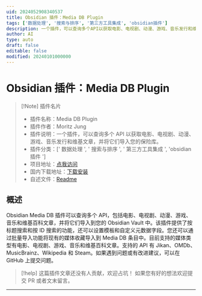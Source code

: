 ```yaml
---
uid: 2024052908340537
title: Obsidian 插件：Media DB Plugin
tags: ['数据处理', '搜索与排序', '第三方工具集成', 'obsidian插件']
description: 一个插件，可以查询多个API以获取电影、电视剧、动漫、游戏、音乐发行和维基文章，并将它们导入您的保险库。
author: AI
type: auto
draft: false
editable: false
modified: 20240101000000
---
```


# Obsidian 插件：Media DB Plugin

> [!Note] 插件名片
> - 插件名称：Media DB Plugin
> - 插件作者：Moritz Jung
> - 插件说明：一个插件，可以查询多个 API 以获取电影、电视剧、动漫、游戏、音乐发行和维基文章，并将它们导入您的保险库。
> - 插件分类：[' 数据处理 ', ' 搜索与排序 ', ' 第三方工具集成 ', 'obsidian 插件 ']
> - 项目地址：[点我访问](https://github.com/mProjectsCode/obsidian-media-db-plugin)
> - 国内下载地址：[下载安装](https://pkmer.cn/products/plugin/pluginMarket/?obsidian-media-db-plugin)
> - 自述文件：[Readme](https://ghproxy.net/https://raw.githubusercontent.com/mProjectsCode/obsidian-media-db-plugin/master/README.md)

## 概述

Obsidian Media DB 插件可以查询多个 API，包括电影、电视剧、动漫、游戏、音乐和维基百科文章，并将它们导入到您的 Obsidian Vault 中。该插件提供了按标题搜索和按 ID 搜索的功能，还可以设置模板和自定义元数据字段。您还可以通过批量导入功能将现有的媒体收藏导入到 Media DB 条目中。目前支持的媒体类型有电影、电视剧、游戏、音乐和维基百科文章。支持的 API 有 Jikan、OMDb、MusicBrainz、Wikipedia 和 Steam。如果遇到问题或有改进建议，可以在 GitHub 上提交问题。

> [!help]
> 这篇插件文章还没有人贡献，欢迎占坑！
> 如果您有好的想法欢迎提交 PR 或者文末留言。

---



